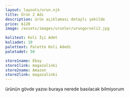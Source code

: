 ```yaml
---
layout: layouts/urun.njk
title: Ürün 2 Adı
description: ürün açıklaması detaylı şekilde
price: ₺120
image: /assets/images/urunler/urungorseli2.jpg

kolitext: Koli İçi Adet
koliadet: 10
palettext: Palette Koli Adedi
paletadet: 50

store1name: Ebay
store1link: magazalinki
store2name: Amazon
store2link: magazalinki
---
```


ürünün gövde yazısı buraya nerede basılacak bilmiyorum